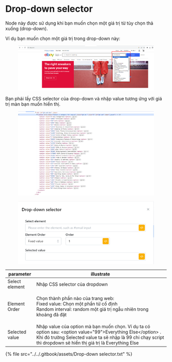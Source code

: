 # Drop-down selector

Node này được sử dụng khi bạn muốn chọn một giá trị từ tùy chọn thả xuống (drop-down).

Ví dụ bạn muốn chọn một giá trị trong drop-down này:

<figure><img src="../../.gitbook/assets/image (2) (1) (1) (1) (1) (1) (1) (1).png" alt=""><figcaption></figcaption></figure>

Bạn phải lấy CSS selector của drop-down và nhập value tương ứng với giá trị màn bạn muốn hiển thị.

<figure><img src="../../.gitbook/assets/image (1) (1) (1) (1) (1) (1) (1) (1) (1) (1) (1) (1).png" alt=""><figcaption></figcaption></figure>

<figure><img src="../../.gitbook/assets/Drop-down selector.png" alt=""><figcaption></figcaption></figure>

| parameter      | illustrate                                                                                                                                                                                                                         |
| -------------- | ---------------------------------------------------------------------------------------------------------------------------------------------------------------------------------------------------------------------------------- |
| Select element | Nhập CSS selector của dropdown                                                                                                                                                                                                     |
| Element Order  | <p>Chọn thành phần nào của trang web:<br>Fixed value: Chọn một phần tử cố định<br>Random interval: random một giá trị ngẫu nhiên trong khoảng đã đặt</p>                                                                           |
| Selected value | Nhập value của option mà bạn muốn chọn. Ví dụ ta có option sau: \<option value="99">Everything Else\</option>  . Khi đó trường Selected value ta sẽ nhập là 99 chi chạy script thì dropdown sẽ hiển thị giá trị là Everything Else |

{% file src="../../.gitbook/assets/Drop-down selector.txt" %}
